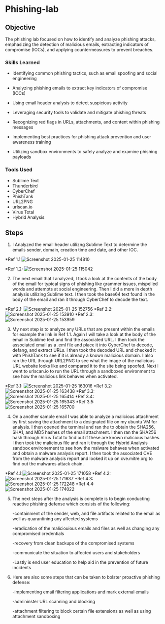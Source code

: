 # Phishing-lab

## Objective


The phishing lab focused on how to identify and analyze phishing attacks, emphasizing the detection of malicious emails, extracting indicators of compromise (IOCs), and applying countermeasures to prevent breaches.

### Skills Learned

- Identifying common phishing tactics, such as email spoofing and social engineering

- Analyzing phishing emails to extract key indicators of compromise (IOCs)

- Using email header analysis to detect suspicious activity

- Leveraging security tools to validate and mitigate phishing threats

- Recognizing red flags in URLs, attachments, and content within phishing messages

- Implementing best practices for phishing attack prevention and user awareness training

- Utilizing sandbox environments to safely analyze and examine phishing payloads



### Tools Used

- Sublime Text
- Thunderbird
- CyberChef
- PhishTank
- URL2PNG
- urlscan.io
- Virus Total
- Hybrid Analysis


## Steps
1. I Analyzed the email header utilizng Sublime Text to determine the emails sender, domain, creation time and date, and other IOC.

*Ref 1.1:![Screenshot 2025-01-25 114810](https://github.com/user-attachments/assets/daee7e2f-bfa2-4542-a5e0-727c4a70cf2b)

*Ref 1.2: ![Screenshot 2025-01-25 115042](https://github.com/user-attachments/assets/6457b9f6-e234-48a0-8af1-743ac92b2a71)

2. The next email that I analyzed, I took a look at the contents of the body of the email for typical signs of phishing like grammer issues, mispelled words and attempts at social engineering. Then I did a more in depth analysis utilizing Sublime text. I then took the base64 text found in the body of the email and ran it through CyberChef to decode the text.

*Ref 2.1: ![Screenshot 2025-01-25 152756](https://github.com/user-attachments/assets/a40ff144-d9f6-4601-be4c-155f4df30f16)
*Ref 2.2: ![Screenshot 2025-01-25 153910](https://github.com/user-attachments/assets/07357d0d-420c-4642-8577-9eac267223e9)
*Ref 2.3:![Screenshot 2025-01-25 153959](https://github.com/user-attachments/assets/c247767e-fc32-490b-b788-b0a064028d0f)

3. My next step is to analyze any URLs that are present within the emails for example the link in Ref 1.1. Again I will take a look at the body of the email in Sublime text and find the associated URL. I then took the associated email as a .eml file and place it into CyberChef to decode, defang, and extract URLs. I then took the decoded URL and checked it with PhishTank to see if it is already a known malicious domain. I also ran the URL through URL2PNG to see what the image of the malicious URL website looks like and compared it to the site being spoofed. Next I went to urlscan.io to run the URL through a sandboxed environment to see how the malicious link behaves when activated.

*Ref 3.1: ![Screenshot 2025-01-25 163016](https://github.com/user-attachments/assets/cb1e8b71-24ad-4dc3-8198-6522a8ddcb1c)
*Ref 3.2: ![Screenshot 2025-01-25 163438](https://github.com/user-attachments/assets/8f54e8fe-cabd-4a37-84b9-faa45a5b4a79)
*Ref 3.3:![Screenshot 2025-01-25 165414](https://github.com/user-attachments/assets/6b311902-ca44-454a-9137-555608bac21d)
*Ref 3.4: ![Screenshot 2025-01-25 165343](https://github.com/user-attachments/assets/7a3272cc-bcf2-4a24-b52a-3c7d2fbea659)
*Ref 3.5: ![Screenshot 2025-01-25 165700](https://github.com/user-attachments/assets/62c8d79c-421a-48ee-9dd6-5a4d0cfbeb85)

4. On a another sample email I was able to analyze a malicious attachment by first saving the attachment to a designated file on my ubuntu VM for analysis. I then opened the terminal and ran the to obtain the SHA256, SHA1, and MD5 hashes of the email attachment. I then ran the SHA256 hash through Virus Total to find out if these are known malicious hashes. I then took the malicious file and ran it through the Hybrid Analysis sandbox environement to see how the malware behaves when activated and obtain a malware analysis report. I then took the associated CVE from the malware analysis report and looked it up on cve.mitre.org to find out the malwares attack chain.

*Ref 4.1:![Screenshot 2025-01-25 171058](https://github.com/user-attachments/assets/29613146-d6d7-4857-9a0a-0869d7691de1)
*Ref 4.2: ![Screenshot 2025-01-25 171637](https://github.com/user-attachments/assets/5e98b4eb-c817-425e-9a24-09cb740dbe53)
*Ref 4.3:![Screenshot 2025-01-25 172248](https://github.com/user-attachments/assets/c8536172-1500-462d-96a6-e518920094b4)
*Ref 4.4:![Screenshot 2025-01-25 174022](https://github.com/user-attachments/assets/712edb6a-83d7-4c4a-b317-bd78465f4442)

5. The next steps after the analysis is complete is to begin conducting reactive phishing defense which consists of the following:

   -containment of the sender, web, and file artifacts related to the email as well as quarantining any affected systems

   -eradication of the maliciouious emails and files as well as changing any compromised credentials

   -recovery from clean backups of the compromised systems

   -communicate the situation to affected users and stakeholders

   -Lastly is end user education to help aid in the prevention of future incidents

6. Here are also some steps that can be taken to bolster proactive phishing defense:

   -implementing email filtering applications and mark external emails

   -admininster URL scanning and blocking

   -attachment filtering to block certain file extensions as well as using attachment sandboxing



